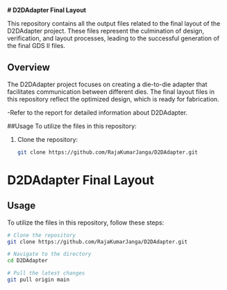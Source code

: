 **# D2DAdapter Final Layout**

This repository contains all the output files related to the final layout of the D2DAdapter project. These files represent the culmination of design, verification, and layout processes, leading to the successful generation of the final GDS II files.

## Overview

The D2DAdapter project focuses on creating a die-to-die adapter that facilitates communication between different dies. The final layout files in this repository reflect the optimized design, which is ready for fabrication.

-Refer to the report for detailed information about D2DAdapter.

##Usage
To utilize the files in this repository:
1. Clone the repository:
   ```bash
   git clone https://github.com/RajaKumarJanga/D2DAdapter.git

# D2DAdapter Final Layout

## Usage

To utilize the files in this repository, follow these steps:

```bash
# Clone the repository
git clone https://github.com/RajaKumarJanga/D2DAdapter.git

# Navigate to the directory
cd D2DAdapter

# Pull the latest changes
git pull origin main
